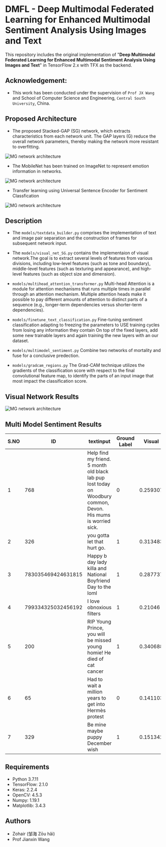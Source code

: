 
# DMFL - Deep Multimodal Federated Learning for Enhanced Multimodal Sentiment Analysis Using Images and Text

This repository includes the original implementation of "**Deep Multimodal Federated Learning for Enhanced Multimodal Sentiment Analysis Using Images and Text**"  in TensorFlow 2.x with TFX as the backend. 

## Acknowledgement:
- This work has been conducted under the supervision of `Prof JX Wang` and School of Computer Science and Engineering, `Central South University`, China.


## Proposed Architecture

-  The proposed Stacked-GAP (SG) network, which extracts characteristics from each network unit. The GAP layers (G) reduce the overall network parameters, thereby making the network more resistant to overfitting.

![MG network architecture](https://raw.githubusercontent.com/zohairahmed007/DMFL/main/architecture/Stackedgap.jpg)



-  The MobileNet has been trained on ImageNet to represent emotion information in networks. 

![MG network architecture](https://raw.githubusercontent.com/zohairahmed007/DMFL/main/architecture/MobileNet.jpg)



-  Transfer learning using Universal Sentence Encoder for Sentiment Classfication 

![MG network architecture](https://raw.githubusercontent.com/zohairahmed007/DMFL/main/architecture/use.png)

## Description


- The `models/textdata_builder.py` comprises the implementation of text and image pair separation and the construction of frames for subsequent network input.


- The `models/visual_net_SG.py` contains the implementaion of visual network.The goal is to extract several levels of features from various divisions, including low-level features (such as tone and boundary), middle-level features (such as texturing and appearance), and high-level features (such as object size and dimension).

- `models/multihead_attention_transformer.py` Multi-head Attention is a module for attention mechanisms that runs multiple times in parallel through an attention mechanism. Multiple attention heads make it possible to pay different amounts of attention to distinct parts of a sequence (e.g., longer-term dependencies versus shorter-term dependencies).

- `models/finetune_text_classification.py` Fine-tuning sentiment classification adapting to freezing the parameters to USE training cycles from losing any information they contain On top of the fixed layers, add some new trainable layers and again training the new layers with an our dataset.

- `models/multimodel_sentiment.py` Combine two networks of mortality and fuse for a conclusive predection. 

- `models/gradcam_regions.py` The Grad-CAM technique utilizes the gradients of the classification score with respect to the final convolutional feature map, to identify the parts of an input image that most impact the classification score. 

## Visual Network Results
![MG network architecture](https://raw.githubusercontent.com/zohairahmed007/DMFL/main/results/regions.png)


## Multi Model Sentiment Results

| S.NO | ID |textinput |Ground Label|Visual|Visual|Text|Text|Fusion|Fusion|
| ---| --- | --- | --- | --- | --- | --- | --- | --- | --- |
|1|768|Help find my friend. 5 month old black lab pup lost today on Woodbury common, Devon. His mums is worried sick.|0|0.259307|0.740693|0.999341|0.999341|0.000658914|0.629324|0.370676|0
|2|326|you gotta let that hurt go.|1|0.313483|0.686517|0.00205311|0.00205311|0.997947|0.157768|0.842232|1
|3|783035469424631815|Happy b day lady killa and National Boyfriend Day to the loml|1|0.287737|0.712263|0.00000612558|0.00000612558|0.999994|0.143872|0.856128|1
|4|799334325032456192|I love obnoxious filters|1|0.21046|0.78954|0.682003|0.682003|0.317997|0.446231|0.553769|1
|5|200|RIP Young Prince, you will be missed young homie! He died of cat cancer|1|0.340688|0.659312|0.97087|0.97087|0.0291301|0.655779|0.344221|0
|6|65|Had to wait a million years to get into Hermès protest|0|0.141103|0.858897|0.953687|0.953687|0.0463129|0.547395|0.452605|0
|7|329|Be mine maybe puppy December wish|1|0.151342|0.848658|0.0000000698548|0.0000000698548|1|0.0756712|0.924329|1



## Requirements

- Python 3.7.11
- TensorFlow: 2.1.0
- Keras: 2.2.4
- OpenCV: 4.5.3
- Numpy: 1.19.1
- Matplotlib: 3.4.3




## Authors

- Zohair (邹海 Zōu hǎi)
- Prof Jianxin Wang
